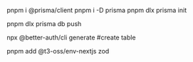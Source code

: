 pnpm i @prisma/client
pnpm i -D prisma
pnpm dlx prisma init


pnpm dlx prisma db push

npx @better-auth/cli generate #create table

pnpm add @t3-oss/env-nextjs zod
